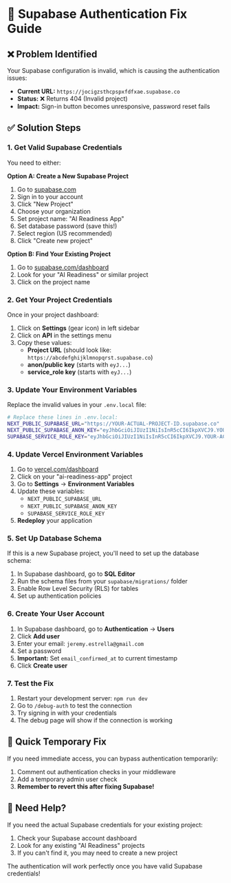 # 🔧 Supabase Authentication Fix Guide

## ❌ **Problem Identified**

Your Supabase configuration is invalid, which is causing the authentication issues:

- **Current URL:** `https://jocigzsthcpspxfdfxae.supabase.co` 
- **Status:** ❌ Returns 404 (Invalid project)
- **Impact:** Sign-in button becomes unresponsive, password reset fails

## ✅ **Solution Steps**

### 1. **Get Valid Supabase Credentials**

You need to either:

**Option A: Create a New Supabase Project**
1. Go to [supabase.com](https://supabase.com)
2. Sign in to your account
3. Click "New Project"
4. Choose your organization
5. Set project name: "AI Readiness App"
6. Set database password (save this!)
7. Select region (US recommended)
8. Click "Create new project"

**Option B: Find Your Existing Project**
1. Go to [supabase.com/dashboard](https://supabase.com/dashboard)
2. Look for your "AI Readiness" or similar project
3. Click on the project name

### 2. **Get Your Project Credentials**

Once in your project dashboard:

1. Click on **Settings** (gear icon) in left sidebar
2. Click on **API** in the settings menu
3. Copy these values:
   - **Project URL** (should look like: `https://abcdefghijklmnopqrst.supabase.co`)
   - **anon/public key** (starts with `eyJ...`)
   - **service_role key** (starts with `eyJ...`)

### 3. **Update Your Environment Variables**

Replace the invalid values in your `.env.local` file:

```bash
# Replace these lines in .env.local:
NEXT_PUBLIC_SUPABASE_URL="https://YOUR-ACTUAL-PROJECT-ID.supabase.co"
NEXT_PUBLIC_SUPABASE_ANON_KEY="eyJhbGciOiJIUzI1NiIsInR5cCI6IkpXVCJ9.YOUR-ACTUAL-ANON-KEY"
SUPABASE_SERVICE_ROLE_KEY="eyJhbGciOiJIUzI1NiIsInR5cCI6IkpXVCJ9.YOUR-ACTUAL-SERVICE-KEY"
```

### 4. **Update Vercel Environment Variables**

1. Go to [vercel.com/dashboard](https://vercel.com/dashboard)
2. Click on your "ai-readiness-app" project
3. Go to **Settings** → **Environment Variables**
4. Update these variables:
   - `NEXT_PUBLIC_SUPABASE_URL`
   - `NEXT_PUBLIC_SUPABASE_ANON_KEY`
   - `SUPABASE_SERVICE_ROLE_KEY`
5. **Redeploy** your application

### 5. **Set Up Database Schema**

If this is a new Supabase project, you'll need to set up the database schema:

1. In Supabase dashboard, go to **SQL Editor**
2. Run the schema files from your `supabase/migrations/` folder
3. Enable Row Level Security (RLS) for tables
4. Set up authentication policies

### 6. **Create Your User Account**

1. In Supabase dashboard, go to **Authentication** → **Users**
2. Click **Add user**
3. Enter your email: `jeremy.estrella@gmail.com`
4. Set a password
5. **Important:** Set `email_confirmed_at` to current timestamp
6. Click **Create user**

### 7. **Test the Fix**

1. Restart your development server: `npm run dev`
2. Go to `/debug-auth` to test the connection
3. Try signing in with your credentials
4. The debug page will show if the connection is working

## 🚨 **Quick Temporary Fix**

If you need immediate access, you can bypass authentication temporarily:

1. Comment out authentication checks in your middleware
2. Add a temporary admin user check
3. **Remember to revert this after fixing Supabase!**

## 📧 **Need Help?**

If you need the actual Supabase credentials for your existing project:

1. Check your Supabase account dashboard
2. Look for any existing "AI Readiness" projects
3. If you can't find it, you may need to create a new project

The authentication will work perfectly once you have valid Supabase credentials!
